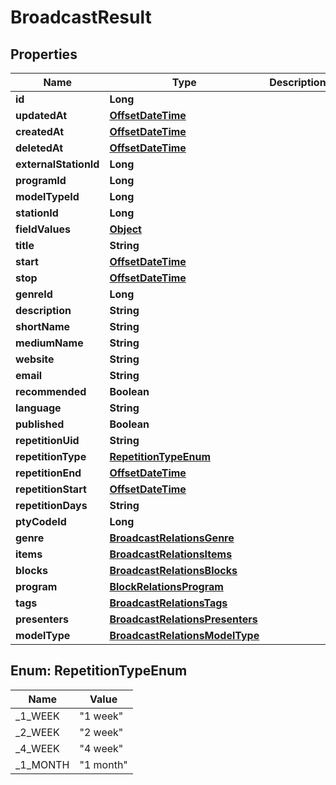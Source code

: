 

# BroadcastResult

## Properties

Name | Type | Description | Notes
------------ | ------------- | ------------- | -------------
**id** | **Long** |  | 
**updatedAt** | [**OffsetDateTime**](OffsetDateTime.md) |  | 
**createdAt** | [**OffsetDateTime**](OffsetDateTime.md) |  | 
**deletedAt** | [**OffsetDateTime**](OffsetDateTime.md) |  | 
**externalStationId** | **Long** |  |  [optional]
**programId** | **Long** |  |  [optional]
**modelTypeId** | **Long** |  |  [optional]
**stationId** | **Long** |  |  [optional]
**fieldValues** | [**Object**](.md) |  |  [optional]
**title** | **String** |  |  [optional]
**start** | [**OffsetDateTime**](OffsetDateTime.md) |  |  [optional]
**stop** | [**OffsetDateTime**](OffsetDateTime.md) |  |  [optional]
**genreId** | **Long** |  |  [optional]
**description** | **String** |  |  [optional]
**shortName** | **String** |  |  [optional]
**mediumName** | **String** |  |  [optional]
**website** | **String** |  |  [optional]
**email** | **String** |  |  [optional]
**recommended** | **Boolean** |  |  [optional]
**language** | **String** |  |  [optional]
**published** | **Boolean** |  |  [optional]
**repetitionUid** | **String** |  |  [optional]
**repetitionType** | [**RepetitionTypeEnum**](#RepetitionTypeEnum) |  |  [optional]
**repetitionEnd** | [**OffsetDateTime**](OffsetDateTime.md) |  |  [optional]
**repetitionStart** | [**OffsetDateTime**](OffsetDateTime.md) |  |  [optional]
**repetitionDays** | **String** |  |  [optional]
**ptyCodeId** | **Long** |  |  [optional]
**genre** | [**BroadcastRelationsGenre**](BroadcastRelationsGenre.md) |  |  [optional]
**items** | [**BroadcastRelationsItems**](BroadcastRelationsItems.md) |  |  [optional]
**blocks** | [**BroadcastRelationsBlocks**](BroadcastRelationsBlocks.md) |  |  [optional]
**program** | [**BlockRelationsProgram**](BlockRelationsProgram.md) |  |  [optional]
**tags** | [**BroadcastRelationsTags**](BroadcastRelationsTags.md) |  |  [optional]
**presenters** | [**BroadcastRelationsPresenters**](BroadcastRelationsPresenters.md) |  |  [optional]
**modelType** | [**BroadcastRelationsModelType**](BroadcastRelationsModelType.md) |  |  [optional]



## Enum: RepetitionTypeEnum

Name | Value
---- | -----
_1_WEEK | &quot;1 week&quot;
_2_WEEK | &quot;2 week&quot;
_4_WEEK | &quot;4 week&quot;
_1_MONTH | &quot;1 month&quot;



